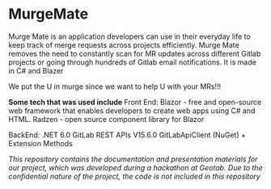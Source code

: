 # MurgeMate
Murge Mate is an application developers can use in their everyday life to keep track of merge requests across projects efficiently. Murge Mate removes the need to constantly scan for MR updates across different Gitlab projects or going through hundreds of Gitlab email notifications. It is made in C# and Blazer

We put the U in murge since we want to help U with your MRs!!!

**Some tech that was used include**
Front End: 
  Blazor - free and open-source web framework that enables developers to create web apps using C# and HTML.
  Radzen - open source component library for Blazor

BackEnd:
  .NET 6.0
  GitLab REST APIs V15.6.0
  GitLabApiClient (NuGet) + Extension Methods
  
  
  *This repository contains the documentation and presentation materials for our project, which was developed during a hackathon at Geotab. Due to the confidential nature of the project, the code is not included in this repository*
  
